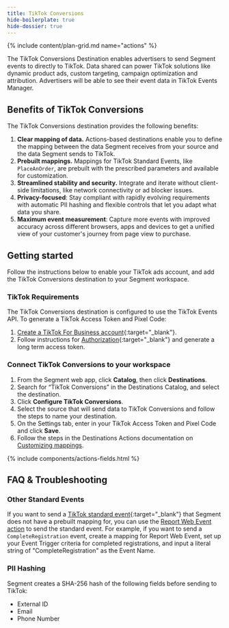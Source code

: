 ```yaml
---
title: TikTok Conversions
hide-boilerplate: true
hide-dossier: true
---
```


{% include content/plan-grid.md name="actions" %}

The TikTok Conversions Destination enables advertisers to send Segment events to directly to TikTok. Data shared can power TikTok solutions like dynamic product ads, custom targeting, campaign optimization and attribution. Advertisers will be able to see their event data in TikTok Events Manager.

## Benefits of TikTok Conversions
The TikTok Conversions destination provides the following benefits:

1. **Clear mapping of data.** Actions-based destinations enable you to define the mapping between the data Segment receives from your source and the data Segment sends to TikTok.
2. **Prebuilt mappings.** Mappings for TikTok Standard Events, like `PlaceAnOrder`, are prebuilt with the prescribed parameters and available for customization.
3. **Streamlined stability and security.** Integrate and iterate without client-side limitations, like network connectivity or ad blocker issues.
4. **Privacy-focused**: Stay compliant with rapidly evolving requirements with automatic PII hashing and flexible controls that let you adapt what data you share.
5. **Maximum event measurement**: Capture more events with improved accuracy across different browsers, apps and devices to get a unified view of your customer's journey from page view to purchase.

## Getting started

Follow the instructions below to enable your TikTok ads account, and add the TikTok Conversions destination to your Segment workspace.

### TikTok Requirements

The TikTok Conversions destination is configured to use the TikTok Events API. To generate a TikTok Access Token and Pixel Code:

1. [Create a TikTok For Business account](https://ads.tiktok.com/marketing_api/docs?id=1702715936951297){:target="_blank"}.
2. Follow instructions for [Authorization](https://ads.tiktok.com/marketing_api/docs?rid=959icq5stjr&id=1701890979375106){:target="_blank"} and generate a long term access token.

### Connect TikTok Conversions to your workspace

1. From the Segment web app, click **Catalog**, then click **Destinations**.
2. Search for “TikTok Conversions” in the Destinations Catalog, and select the destination.
3. Click **Configure TikTok Conversions**.
4. Select the source that will send data to TikTok Conversions and follow the steps to name your destination.
5. On the Settings tab, enter in your TikTok Access Token and Pixel Code and click **Save**.
6. Follow the steps in the Destinations Actions documentation on [Customizing mappings](/docs/connections/destinations/actions/#customizing-mappings).

{% include components/actions-fields.html %}

## FAQ & Troubleshooting

### Other Standard Events

If you want to send a [TikTok standard event](https://ads.tiktok.com/marketing_api/docs?id=1701890979375106){:target="_blank"} that Segment does not have a prebuilt mapping for, you can use the [Report Web Event action](/docs/connections/destinations/catalog/tiktok-conversions/#report-web-event) to send the standard event. For example, if you want to send a `CompleteRegistration` event, create a mapping for Report Web Event, set up your Event Trigger criteria for completed registrations, and input a literal string of "CompleteRegistration" as the Event Name.

### PII Hashing

Segment creates a SHA-256 hash of the following fields before sending to TikTok:
- External ID
- Email
- Phone Number
